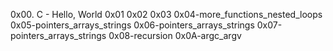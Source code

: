 0x00. C - Hello, World
0x01
0x02
0x03
0x04-more_functions_nested_loops
0x05-pointers_arrays_strings
0x06-pointers_arrays_strings
0x07-pointers_arrays_strings
0x08-recursion
0x0A-argc_argv
